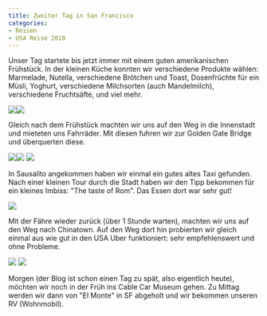 ```yaml
---
title: Zweiter Tag in San Francisco
categories:
- Reisen
- USA Reise 2018
---
```


Unser Tag startete bis jetzt immer mit einem guten amerikanischen Frühstück. In der kleinen Küche konnten wir verschiedene Produkte wählen: Marmelade, Nutella, verschiedene Brötchen und Toast, Dosenfrüchte für ein Müsli, Yoghurt, verschiedene Milchsorten (auch Mandelmilch), verschiedene Fruchtsäfte, und viel mehr.

[![](http://www.pbuchegger.at/wp-content/uploads/2018/03/20180327_090228-1024x512.jpg)](http://www.pbuchegger.at/wp-content/uploads/2018/03/20180327_090228.jpg)[![](http://www.pbuchegger.at/wp-content/uploads/2018/03/20180327_090241-1024x512.jpg)](http://www.pbuchegger.at/wp-content/uploads/2018/03/20180327_090241.jpg)

Gleich nach dem Frühstück machten wir uns auf den Weg in die Innenstadt und mieteten uns Fahrräder. Mit diesen fuhren wir zur Golden Gate Bridge und überquerten diese.

[![](http://www.pbuchegger.at/wp-content/uploads/2018/03/20180327_113000-1024x512.jpg)](http://www.pbuchegger.at/wp-content/uploads/2018/03/20180327_113000.jpg)[![](http://www.pbuchegger.at/wp-content/uploads/2018/03/DSC_0191-1024x686.jpg)](http://www.pbuchegger.at/wp-content/uploads/2018/03/DSC_0191.jpg) [![](http://www.pbuchegger.at/wp-content/uploads/2018/03/20180327_123940_HDR-1024x512.jpg)](http://www.pbuchegger.at/wp-content/uploads/2018/03/20180327_123940_HDR.jpg)

In Sausalito angekommen haben wir einmal ein gutes altes Taxi gefunden. Nach einer kleinen Tour durch die Stadt haben wir den Tipp bekommen für ein kleines Imbiss: "The taste of Rom". Das Essen dort war sehr gut!

[![](http://www.pbuchegger.at/wp-content/uploads/2018/03/DSC_0195-1024x686.jpg)](http://www.pbuchegger.at/wp-content/uploads/2018/03/DSC_0195.jpg)

Mit der Fähre wieder zurück (über 1 Stunde warten), machten wir uns auf den Weg nach Chinatown. Auf den Weg dort hin probierten wir gleich einmal aus wie gut in den USA Uber funktioniert: sehr empfehlenswert und ohne Probleme.

[![](http://www.pbuchegger.at/wp-content/uploads/2018/03/DSC_0214-1024x686.jpg)](http://www.pbuchegger.at/wp-content/uploads/2018/03/DSC_0214.jpg) [![](http://www.pbuchegger.at/wp-content/uploads/2018/03/DSC_0222-1024x686.jpg)](http://www.pbuchegger.at/wp-content/uploads/2018/03/DSC_0222.jpg)

Morgen (der Blog ist schon einen Tag zu spät, also eigentlich heute), möchten wir noch in der Früh ins Cable Car Museum gehen. Zu Mittag werden wir dann von "El Monte" in SF abgeholt und wir bekommen unseren RV (Wohnmobil).
